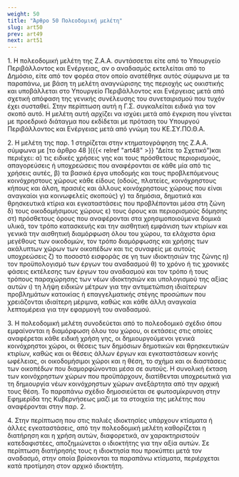 ```yaml
---
weight: 50
title: "Άρθρο 50 Πολεοδομική μελέτη"
slug: art50
prev: art49
next: art51
---
```


1\. Η πολεοδομική μελέτη της Ζ.Α.Α. συντάσσεται είτε από το Υπουργείο Περιβάλλοντος και Ενέργειας, αν ο αναδασμός εκτελείται από το Δημόσιο, είτε από τον φορέα στον οποίο ανατέθηκε αυτός σύμφωνα με τα παραπάνω, με βάση τη μελέτη αναγνώρισης της περιοχής ως οικιστικής και υποβάλλεται στο Υπουργείο Περιβάλλοντος και Ενέργειας μετά από σχετική απόφαση της γενικής συνέλευσης του συνεταιρισμού που τυχόν έχει συσταθεί. Στην περίπτωση αυτή η Γ.Σ. συγκαλείται ειδικά για τον σκοπό αυτό. Η μελέτη αυτή αρχίζει να ισχύει μετά από έγκριση που γίνεται με προεδρικό διάταγμα που εκδίδεται με πρόταση του Υπουργού Περιβάλλοντος και Ενέργειας μετά από γνώμη του ΚΕ.ΣΥ.ΠΟ.Θ.Α.

2\. Η μελέτη της παρ. 1 στηρίζεται στην κτηματογράφηση της Ζ.Α.Α. σύμφωνα με [το άρθρο 48 ]({{< relref "art48" >}} "Δείτε το Σχετικό")και περιέχει: α) τις ειδικές χρήσεις γης και τους πρόσθετους περιορισμούς, απαγορεύσεις ή υποχρεώσεις που αναφέρονται σε κάθε μία από τις χρήσεις αυτές, β) τα βασικά έργα υποδομής και τους προβλεπόμενους κοινόχρηστους χώρους κάθε είδους (οδούς, πλατείες, κοινόχρηστους κήπους και άλση, πρασιές και άλλους κοινόχρηστους χώρους που είναι αναγκαίοι για κοινωφελείς σκοπούς) γ) τα δημόσια, δημοτικά και θρησκευτικά κτίρια και εγκαταστάσεις που προβλέπονται μέσα στη ζώνη δ) τους οικοδομήσιμους χώρους ε) τους όρους και περιορισμούς δόμησης στ) πρόσθετους όρους που αναφέρονται στα χρησιμοποιούμενα δομικά υλικά, τον τρόπο κατασκευής και την αισθητική εμφάνιση των κτιρίων και γενικά την αισθητική διαμόρφωση όλου του χώρου, τα ελάχιστα όρια μεγέθους των οικοδομών, τον τρόπο διαμόρφωσης και χρήσης των ακάλυπτων χώρων των οικοπέδων και τις συναφείς με αυτούς υποχρεώσεις ζ) το ποσοστό εισφοράς σε γη των ιδιοκτησιών της ζώνης η) τον προϋπολογισμό των έργων του αναδασμού θ) το χρόνο ή τις χρονικές φάσεις εκτέλεσης των έργων του αναδασμού και τον τρόπο ή τους τρόπους παραχώρησης των νέων ιδιοκτησιών και υπολογισμού της αξίας αυτών ι) τη λήψη ειδικών μέτρων για την αντιμετώπιση ιδιαίτερων προβλημάτων κατοικίας ή επαγγελματικής στέγης προσώπων που χρειάζονται ιδιαίτερη μέριμνα, καθώς και κάθε άλλη αναγκαία λεπτομέρεια για την εφαρμογή του αναδασμού.

3\. Η πολεοδομική μελέτη συνοδεύεται από το πολεοδομικό σχέδιο όπου εμφαίνονται η διαμόρφωση όλου του χώρου, οι εκτάσεις στις οποίες αναφέρεται κάθε ειδική χρήση γης, οι δημιουργούμενοι γενικά κοινόχρηστοι χώροι, οι θέσεις των δημόσιων δημοτικών και θρησκευτικών κτιρίων, καθώς και οι θέσεις άλλων έργων και εγκαταστάσεων κοινής ωφέλειας, οι οικοδομήσιμοι χώροι και η θέση, το σχήμα και οι διαστάσεις των οικοπέδων που διαμορφώνονται μέσα σε αυτούς. Η συνολική έκταση των κοινόχρηστων χώρων που προϋπάρχουν, διατίθενται υποχρεωτικά για τη δημιουργία νέων κοινόχρηστων χώρων ανεξάρτητα από την αρχική τους θέση. Το παραπάνω σχέδιο δημοσιεύεται σε φωτοσμίκρυνση στην Εφημερίδα της Κυβερνήσεως μαζί με τα στοιχεία της μελέτης που αναφέρονται στην παρ. 2.

4\. Στην περίπτωση που στις παλιές ιδιοκτησίες υπάρχουν κτίσματα ή άλλες εγκαταστάσεις, από την πολεοδομική μελέτη καθορίζεται η διατήρηση και η χρήση αυτών, διαφορετικά, αν χαρακτηριστούν κατεδαφιστέες, αποζημιώνεται ο ιδιοκτήτης για την αξία αυτών. Σε περίπτωση διατήρησής τους η ιδιοκτησία που προκύπτει μετά τον αναδασμό, στην οποία βρίσκονται τα παραπάνω κτίσματα, περιέρχεται κατά προτίμηση στον αρχικό ιδιοκτήτη.


